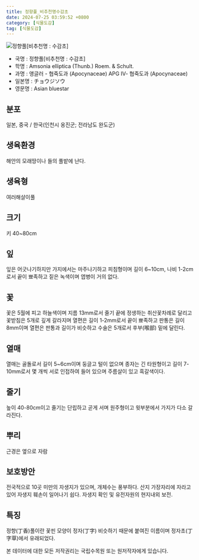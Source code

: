```yaml
---
title: 정향풀_비추천명수감초
date: 2024-07-25 03:59:52 +0800
category: [식물도감]
tag: [식물도감]
---
```




![정향풀[비추천명 : 수감초]](/fileUpload/plants/basic/Apocynaceae/Amsonia/11446/1_th2.JPG)
- 국명 : 정향풀[비추천명 : 수감초]
- 학명 : Amsonia elliptica (Thunb.) Roem. & Schult.
- 과명 : 앵글러 - 협죽도과 (Apocynaceae) APG Ⅳ- 협죽도과 (Apocynaceae)
- 일본명 : チョウジソウ
- 영문명 : Asian bluestar


## 분포
일본, 중국 / 한국(인천시 옹진군; 전라남도 완도군) 
## 생육환경
해안의 모래땅이나 들의 풀밭에 난다.
## 생육형
여러해살이풀 
## 크기
키 40~80cm
## 잎
잎은 어긋나기하지만 가지에서는 마주나기하고 피침형이며 길이 6~10cm, 나비 1-2cm로서 끝이 뾰족하고 짙은 녹색이며 엽병이 거의 없다.
## 꽃
꽃은 5월에 피고 하늘색이며 지름 13mm로서 줄기 끝에 정생하는 취산꽃차례로 달리고 꽃받침은 5개로 깊게 갈라지며 열편은 길이 1-2mm로서 끝이 뾰족하고 판통은 길이 8mm이며 열편은 판통과 길이가 비슷하고 수술은 5개로서 후부(喉部) 밑에 달린다.
## 열매
열매는 골돌로서 길이 5~6cm이며 둥글고 털이 없으며 종자는 긴 타원형이고 길이 7-10mm로서 몇 개씩 서로 인접하여 들어 있으며 주름살이 있고 흑갈색이다.
## 줄기
높이 40-80cm이고 줄기는 단립하고 곧게 서며 원주형이고 윗부분에서 가지가 다소 갈라진다.
## 뿌리
근경은 옆으로 자람
## 보호방안
전국적으로 10곳 미만의 자생지가 있으며, 개체수는 풍부하다. 산지 가장자리에 자라고 있어 자생지 훼손이 일어나기 쉽다. 자생지 확인 및 유전자원의 현지내외 보전.
## 특징
정향(丁香)풀이란 꽃핀 모양이 정자(丁字) 비슷하기 때문에 붙여진 이름이며 정자초(丁字草)에서 유래되었다.






본 데이터에 대한 모든 저작권리는 국립수목원 또는 원저작자에게 있습니다.
